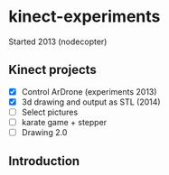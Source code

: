 # kinect-experiments
Started 2013 (nodecopter)

## Kinect projects

- [x] Control ArDrone (experiments 2013)
- [x] 3d drawing and output as STL (2014)
- [ ] Select pictures
- [ ] karate game + stepper
- [ ] Drawing 2.0

## Introduction



